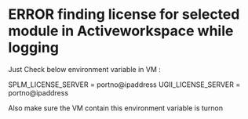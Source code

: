 # ERROR finding license for selected module in Activeworkspace while logging

Just Check below environment variable in VM :

SPLM_LICENSE_SERVER = portno@ipaddress
UGII_LICENSE_SERVER = portno@ipaddress

Also make sure the VM contain this environment variable is turnon
